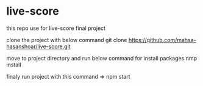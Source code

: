 # live-score
this repo use for live-score final project

clone the project with below command
git clone https://github.com/mahsa-hasanshoar/live-score.git

move to project directory and run below command for install packages
nmp install

finaly run project with this command => npm start